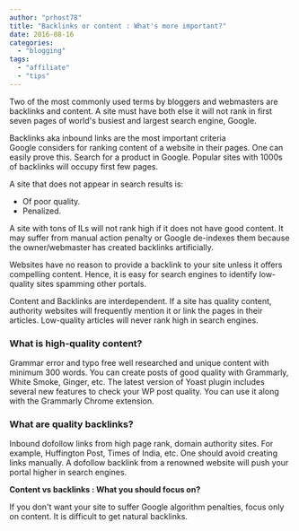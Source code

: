 ```yaml
---
author: "prhost78"
title: "Backlinks or content : What's more important?"
date: 2016-08-16
categories: 
  - "blogging"
tags: 
  - "affiliate"
  - "tips"
---
```


Two of the most commonly used terms by bloggers and webmasters are backlinks and content. A site must have both else it will not rank in first seven pages of world's busiest and largest search engine, Google.

Backlinks aka inbound links are the most important criteria Google considers for ranking content of a website in their pages. One can easily prove this. Search for a product in Google. Popular sites with 1000s of backlinks will occupy first few pages.

A site that does not appear in search results is:

- Of poor quality.
- Penalized.

A site with tons of ILs will not rank high if it does not have good content. It may suffer from manual action penalty or Google de-indexes them because the owner/webmaster has created backlinks artificially.

Websites have no reason to provide a backlink to your site unless it offers compelling content. Hence, it is easy for search engines to identify low-quality sites spamming other portals.

Content and Backlinks are interdependent. If a site has quality content, authority websites will frequently mention it or link the pages in their articles. Low-quality articles will never rank high in search engines.

### What is high-quality content?

Grammar error and typo free well researched and unique content with minimum 300 words. You can create posts of good quality with Grammarly, White Smoke, Ginger, etc. The latest version of Yoast plugin includes several new features to check your WP post quality. You can use it along with the Grammarly Chrome extension.

### What are quality backlinks?

Inbound dofollow links from high page rank, domain authority sites. For example, Huffington Post, Times of India, etc. One should avoid creating links manually. A dofollow backlink from a renowned website will push your portal higher in search engines.

**Content vs backlinks : What you should focus on?**

If you don't want your site to suffer Google algorithm penalties, focus only on content. It is difficult to get natural backlinks.
